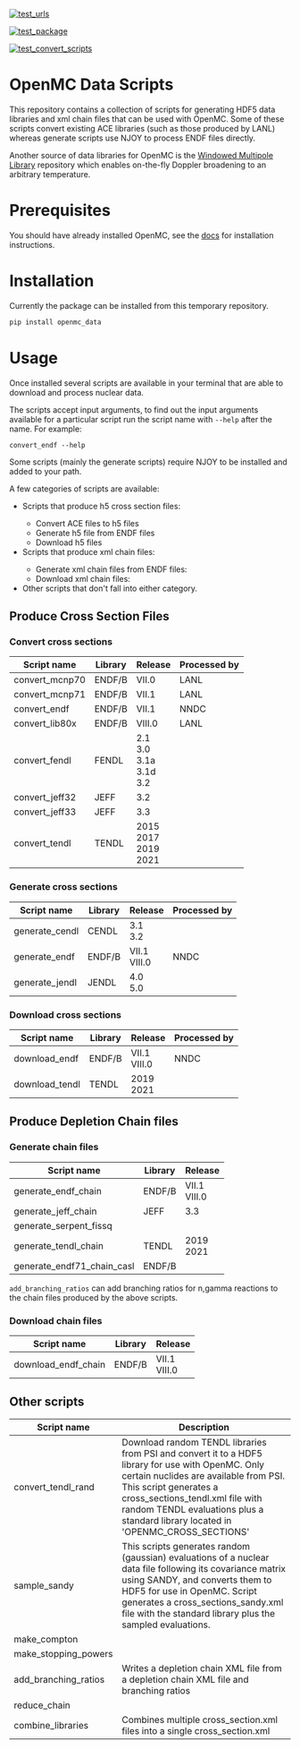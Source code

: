 [![test_urls](https://github.com/shimwell/data/actions/workflows/test_urls.yml/badge.svg)](https://github.com/shimwell/data/actions/workflows/test_urls.yml)

[![test_package](https://github.com/openmc-data-storage/openmc_data/actions/workflows/test_package.yml/badge.svg)](https://github.com/openmc-data-storage/openmc_data/actions/workflows/test_package.yml)

[![test_convert_scripts](https://github.com/openmc-data-storage/openmc_data/actions/workflows/test_processing.yml/badge.svg)](https://github.com/openmc-data-storage/openmc_data/actions/workflows/test_processing.yml)


# OpenMC Data Scripts

This repository contains a collection of scripts for generating HDF5 data
libraries and xml chain files that can be used with OpenMC. Some of these
scripts convert existing ACE libraries (such as those produced by LANL) whereas
generate scripts use NJOY to process ENDF files directly.

Another source of data libraries for OpenMC is the [Windowed Multipole Library](https://github.com/mit-crpg/WMP_Library) repository which enables on-the-fly Doppler broadening to an arbitrary temperature.

# Prerequisites

You should have already installed OpenMC, see the [docs](https://docs.openmc.org/en/stable/quickinstall.html) for installation instructions.

# Installation

Currently the package can be installed from this temporary repository.

```bash
pip install openmc_data
```

# Usage

Once installed several scripts are available in your terminal that are able to
download and process nuclear data.

The scripts accept input arguments, to find out the input arguments available
for a particular script run the script name with ```--help``` after the name.
For example:

```convert_endf --help```

Some scripts (mainly the generate scripts) require NJOY to be installed and
added to your path.

A few categories of scripts are available:
<ul>
<li>Scripts that produce h5 cross section files:</li>
<ul>
    <li>Convert ACE files to h5 files</li>
    <li>Generate h5 file from ENDF files</li>
    <li>Download h5 files</li>
</ul>
<li>Scripts that produce xml chain files:</li>
<ul>
    <li>Generate xml chain files from ENDF files:</li>
    <li>Download xml chain files:</li>
</ul>
<li>Other scripts that don't fall into either category.</li>
</ul>

## Produce Cross Section Files

### Convert cross sections

| Script name | Library | Release | Processed by |
|-|-|-|-|
|convert_mcnp70 | ENDF/B | VII.0 | LANL |
|convert_mcnp71 | ENDF/B | VII.1 | LANL |
|convert_endf | ENDF/B | VII.1 | NNDC |
|convert_lib80x | ENDF/B | VIII.0 | LANL |
|convert_fendl | FENDL | 2.1<br>3.0<br>3.1a<br>3.1d<br>3.2|
|convert_jeff32 | JEFF | 3.2 |
|convert_jeff33 | JEFF | 3.3 |
|convert_tendl | TENDL | 2015<br>2017<br>2019<br>2021 |

### Generate cross sections

| Script name | Library | Release | Processed by |
|-|-|-|-|
| generate_cendl | CENDL | 3.1<br>3.2 |  |
| generate_endf | ENDF/B | VII.1<br>VIII.0 | NNDC |
| generate_jendl | JENDL | 4.0<br>5.0 | |

### Download cross sections

| Script name | Library | Release | Processed by |
|-|-|-|-|
| download_endf | ENDF/B | VII.1<br>VIII.0  | NNDC |
| download_tendl | TENDL | 2019<br>2021  |  |

<!-- | Script name | Library | Release | Processed by | Download available | Downloads ACE files and convert to HDF5 | Downloads ENDF files and convert to HDF5 | Convert local ACE files |
|-|-|-|-|-|-|-|-|
|generate_cendl| CENDL | 3.1<br>3.2 |  |  |  | :heavy_check_mark: |  |
|convert_mcnp70| ENDF/B | VII.0 | LANL | [openmc.org](https://anl.box.com/shared/static/t25g7g6v0emygu50lr2ych1cf6o7454b.xz) |  |  | :heavy_check_mark: |
|convert_mcnp71| ENDF/B | VII.1 | LANL | [openmc.org](https://anl.box.com/shared/static/d359skd2w6wrm86om2997a1bxgigc8pu.xz) |  |  | :heavy_check_mark: |
|generate_endf| ENDF/B | VII.1 | NNDC | [openmc.org](https://anl.box.com/shared/static/9igk353zpy8fn9ttvtrqgzvw1vtejoz6.xz) |  | :heavy_check_mark: |  |
|convert_endf| ENDF/B | VII.1 | NNDC | [openmc.org](https://anl.box.com/shared/static/9igk353zpy8fn9ttvtrqgzvw1vtejoz6.xz) | :heavy_check_mark: | :heavy_check_mark: |  |
|convert_lib80x| ENDF/B | VIII.0 | LANL | [openmc.org](https://anl.box.com/shared/static/nd7p4jherolkx4b1rfaw5uqp58nxtstr.xz) |  |  | :heavy_check_mark: |
|generate_endf| ENDF/B | VIII.0 | NNDC | [openmc.org](https://anl.box.com/shared/static/uhbxlrx7hvxqw27psymfbhi7bx7s6u6a.xz) |  | :heavy_check_mark: |  |
|convert_fendl| FENDL | 2.1<br>3.0<br>3.1a<br>3.1d<br>3.2 |  | [openmc.org 3.2](https://anl.box.com/shared/static/3cb7jetw7tmxaw6nvn77x6c578jnm2ey.xz) | :heavy_check_mark: |  |  |
|generate_jendl| JENDL | 4.0 |  |  |  | :heavy_check_mark: |  |
|convert_jeff32| JEFF | 3.2 |  | [openmc.org](https://anl.box.com/shared/static/pb94oxriiipezysu7w4r2qdoufc2epxv.xz) | :heavy_check_mark: |  |  |
|convert_jeff33| JEFF | 3.3 |  | [openmc.org](https://anl.box.com/shared/static/ddetxzp0gv1buk1ev67b8ynik7f268hw.xz) | :heavy_check_mark: |  |  |
|convert_tendl| TENDL | 2015<br>2017<br>2019<br>2021|  |  | :heavy_check_mark: |  |  | -->

## Produce Depletion Chain files

### Generate chain files

| Script name | Library | Release |
|-|-|-|
|generate_endf_chain | ENDF/B | VII.1<br>VIII.0  |
|generate_jeff_chain | JEFF | 3.3  |
|generate_serpent_fissq | |  |
|generate_tendl_chain | TENDL | 2019<br>2021 |
|generate_endf71_chain_casl | ENDF/B |  |

```add_branching_ratios``` can add branching ratios for n,gamma reactions to the chain files produced by the above scripts.

### Download chain files

| Script name | Library | Release |
|-|-|-|
|download_endf_chain | ENDF/B | VII.1<br>VIII.0 |

<!-- | Sctipt name | Library | Release | Download available | Download ENDF files and generates XML chain files |
|-|-|-|-|-|
|generate_endf71_chain_casl|ENDF/B|-|[https://github.com/openmc-dev/data/tree/master/depletion](https://github.com/openmc-dev/data/tree/master/depletion)|:heavy_check_mark:|
|generate_endf_chain|ENDF/B|-|[https://github.com/openmc-dev/data/tree/master/depletion](https://github.com/openmc-dev/data/tree/master/depletion)|:heavy_check_mark:|
|generate_serpent_fissq|-|-|[https://github.com/openmc-dev/data/tree/master/depletion](https://github.com/openmc-dev/data/tree/master/depletion)|:heavy_check_mark:|
|generate_tendl_chain|TENDL|2019<br>2021|[https://github.com/openmc-dev/data/tree/master/depletion](https://github.com/openmc-dev/data/tree/master/depletion)|:heavy_check_mark:| -->

## Other scripts

| Script name | Description |
|-|-|
| convert_tendl_rand | Download random TENDL libraries from PSI and convert it to a HDF5 library for use with OpenMC. Only certain nuclides are available from PSI. This script generates a cross_sections_tendl.xml file with random TENDL evaluations plus a standard library located in 'OPENMC_CROSS_SECTIONS' |
| sample_sandy | This scripts generates random (gaussian) evaluations of a nuclear data file following its covariance matrix using SANDY, and converts them to HDF5 for use in OpenMC. Script generates a cross_sections_sandy.xml file with the standard library plus the sampled evaluations. |
| make_compton | |
| make_stopping_powers | |
| add_branching_ratios | Writes a depletion chain XML file from a depletion chain XML file and branching ratios |
| reduce_chain | |
| combine_libraries | Combines multiple cross_section.xml files into a single cross_section.xml |

